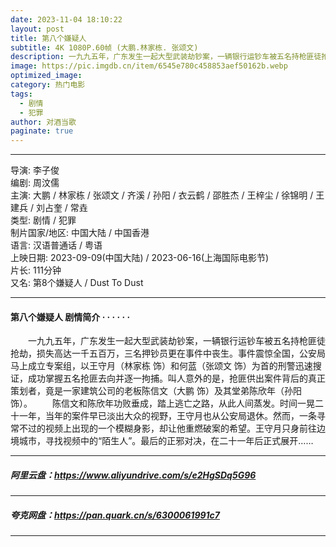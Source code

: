 ```yaml
---
date: 2023-11-04 18:10:22
layout: post
title: 第八个嫌疑人
subtitle: 4K 1080P.60帧 (大鹏.林家栋. 张颂文)
description: 一九九五年，广东发生一起大型武装劫钞案，一辆银行运钞车被五名持枪匪徒抢劫，损失高达一千五百万，三名押钞员更在事件中丧生。事件震惊全国，公安局马上成立专案组，以王守月和何蓝为首的刑警迅速搜证，成功掌握五名抢匪去向并逐一拘捕...
image: https://pic.imgdb.cn/item/6545e780c458853aef50162b.webp
optimized_image: 
category: 热门电影
tags:
  - 剧情
  - 犯罪
author: 对酒当歌
paginate: true
---
```


---

导演: 李子俊  
编剧: 周汶儒  
主演: 大鹏 / 林家栋 / 张颂文 / 齐溪 / 孙阳 / 衣云鹤 / 邵胜杰 / 王梓尘 / 徐锦明 / 王建兵 / 刘占奎 / 常垚  
类型: 剧情 / 犯罪  
制片国家/地区: 中国大陆 / 中国香港  
语言: 汉语普通话 / 粤语  
上映日期: 2023-09-09(中国大陆) / 2023-06-16(上海国际电影节)  
片长: 111分钟  
又名: 第8个嫌疑人 / Dust To Dust  

---

#### 第八个嫌疑人 剧情简介 · · · · · ·

　　一九九五年，广东发生一起大型武装劫钞案，一辆银行运钞车被五名持枪匪徒抢劫，损失高达一千五百万，三名押钞员更在事件中丧生。事件震惊全国，公安局马上成立专案组，以王守月（林家栋 饰）和何蓝（张颂文 饰）为首的刑警迅速搜证，成功掌握五名抢匪去向并逐一拘捕。叫人意外的是，抢匪供出案件背后的真正策划者，竟是一家建筑公司的老板陈信文（大鹏 饰）及其堂弟陈欣年（孙阳 饰）。
　　陈信文和陈欣年功败垂成，踏上逃亡之路，从此人间蒸发。时间一晃二十一年，当年的案件早已淡出大众的视野，王守月也从公安局退休。然而，一条寻常不过的视频上出现的一个模糊身影，却让他重燃破案的希望。王守月只身前往边境城市，寻找视频中的“陌生人”。最后的正邪对决，在二十一年后正式展开……  

---

##### 阿里云盘：<https://www.aliyundrive.com/s/e2HgSDq5G96>

---

##### 夸克网盘：<https://pan.quark.cn/s/6300061991c7>

---
